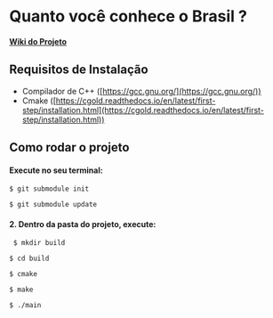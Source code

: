 # Quanto você conhece o Brasil ?
#### [Wiki do Projeto](https://github.com/EDAII/Lista1_NataliaRodrigues_MarthaDantas/wiki/Quanto-voc%C3%AA-conhece-o-Brasil%3F)

## Requisitos de Instalação

* Compilador de C++ ([https://gcc.gnu.org/](https://gcc.gnu.org/))
* Cmake ([https://cgold.readthedocs.io/en/latest/first-step/installation.html](https://cgold.readthedocs.io/en/latest/first-step/installation.html))

## Como rodar o projeto 

#### Execute no seu terminal:

``$ git submodule init``

``$ git submodule update``

#### 2. Dentro da pasta do projeto, execute:
 
 `` $ mkdir build``
 
 ``$ cd build``
 
 ``$ cmake``
 
 ``$ make`` 
 
 ``$ ./main``
